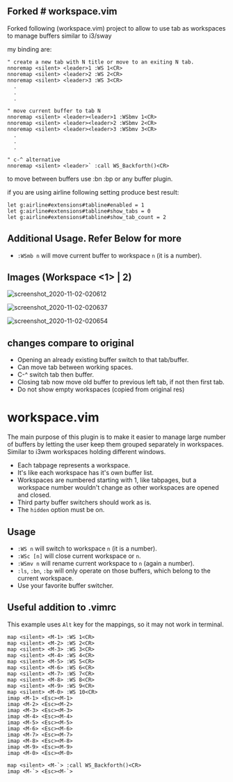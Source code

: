 ## Forked # workspace.vim

Forked following (workspace.vim) project to allow to use tab as workspaces to manage buffers similar to i3/sway

my binding are:

```vim
" create a new tab with N title or move to an exiting N tab.
nnoremap <silent> <leader>1 :WS 1<CR>
nnoremap <silent> <leader>2 :WS 2<CR>
nnoremap <silent> <leader>3 :WS 3<CR>
  .
  .
  .
```
```vim
" move current buffer to tab N
nnoremap <silent> <leader><leader>1 :WSbmv 1<CR>
nnoremap <silent> <leader><leader>2 :WSbmv 2<CR>
nnoremap <silent> <leader><leader>3 :WSbmv 3<CR>
  .
  .
  .
```
```vim
" c-^ alternative
nnoremap <silent> <leader>` :call WS_Backforth()<CR>
```


to move between buffers use :bn :bp or any buffer plugin.

if you are using airline following setting produce best result:

```vim
let g:airline#extensions#tabline#enabled = 1
let g:airline#extensions#tabline#show_tabs = 0
let g:airline#extensions#tabline#show_tab_count = 2
```

## Additional Usage. Refer Below for more

* `:WSmb n` will move current buffer to workspace `n` (it is a number).

## Images (Workspace <1> | 2)

![screenshot_2020-11-02-020612](https://user-images.githubusercontent.com/355729/97809539-b9164b80-1cb0-11eb-9e95-7e5837c81133.png)


![screenshot_2020-11-02-020637](https://user-images.githubusercontent.com/355729/97809527-aef44d00-1cb0-11eb-908a-a692f29eafd3.png)


![screenshot_2020-11-02-020654](https://user-images.githubusercontent.com/355729/97809516-a6037b80-1cb0-11eb-8def-b6aacd4b11e3.png)

## changes compare to original

* Opening an already existing buffer switch to that tab/buffer.
* Can move tab between working spaces.
* C-^ switch tab then buffer.
* Closing tab now move old buffer to previous left tab, if not then first tab.
* Do not show empty workspaces (copied from original res)

# workspace.vim

The main purpose of this plugin is to make it easier
to manage large number of buffers by letting the user
keep them grouped separately in workspaces.
Similar to i3wm workspaces holding different windows.

* Each tabpage represents a workspace.
* It's like each workspace has it's own buffer list.
* Workspaces are numbered starting with 1, like tabpages,
  but a workspace number wouldn't change as other workspaces are opened and closed.
* Third party buffer switchers should work as is.
* The `hidden` option must be on.

## Usage

* `:WS n` will switch to workspace `n` (it is a number).
* `:WSc [n]` will close current workspace or `n`.
* `:WSmv n` will rename current workspace to `n` (again a number).
* `:ls`, `:bn`, `:bp` will only operate on those buffers, which belong to the current workspace.
* Use your favorite buffer switcher.

## Useful addition to .vimrc

This example uses `Alt` key for the mappings, so it may not work in terminal.

```vim
map <silent> <M-1> :WS 1<CR>
map <silent> <M-2> :WS 2<CR>
map <silent> <M-3> :WS 3<CR>
map <silent> <M-4> :WS 4<CR>
map <silent> <M-5> :WS 5<CR>
map <silent> <M-6> :WS 6<CR>
map <silent> <M-7> :WS 7<CR>
map <silent> <M-8> :WS 8<CR>
map <silent> <M-9> :WS 9<CR>
map <silent> <M-0> :WS 10<CR>
imap <M-1> <Esc><M-1>
imap <M-2> <Esc><M-2>
imap <M-3> <Esc><M-3>
imap <M-4> <Esc><M-4>
imap <M-5> <Esc><M-5>
imap <M-6> <Esc><M-6>
imap <M-7> <Esc><M-7>
imap <M-8> <Esc><M-8>
imap <M-9> <Esc><M-9>
imap <M-0> <Esc><M-0>

map <silent> <M-`> :call WS_Backforth()<CR>
imap <M-`> <Esc><M-`>
```
